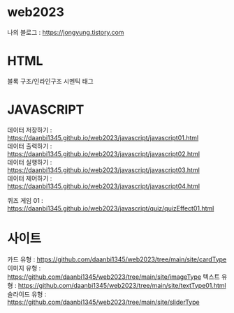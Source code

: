 # web2023

 나의 블로그 : https://jongyung.tistory.com
 
# HTML
블록 구조/인라인구조
시멘틱 태그

# JAVASCRIPT
데이터 저장하기 : https://daanbi1345.github.io/web2023/javascript/javascript01.html  
데이터 출력하기 : https://daanbi1345.github.io/web2023/javascript/javascript02.html  
데이터 실행하기 : https://daanbi1345.github.io/web2023/javascript/javascript03.html   
데이터 제어하기 : https://daanbi1345.github.io/web2023/javascript/javascript04.html   

퀴즈 게임 01 : https://daanbi1345.github.io/web2023/javascript/quiz/quizEffect01.html

# 사이트
카드 유형 :   https://github.com/daanbi1345/web2023/tree/main/site/cardType
이미지 유형 :   https://github.com/daanbi1345/web2023/tree/main/site/imageType
텍스트 유형 :   https://github.com/daanbi1345/web2023/tree/main/site/textType01.html
슬라이드 유형 :   https://github.com/daanbi1345/web2023/tree/main/site/sliderType
